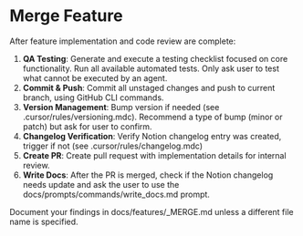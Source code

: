 # Merge Feature

After feature implementation and code review are complete:

1. **QA Testing**: Generate and execute a testing checklist focused on core functionality. Run all available automated tests. Only ask user to test what cannot be executed by an agent.
1. **Commit & Push**: Commit all unstaged changes and push to current branch, using GitHub CLI commands.
2. **Version Management**: Bump version if needed (see .cursor/rules/versioning.mdc). Recommend a type of bump (minor or patch) but ask for user to confirm.
3. **Changelog Verification**: Verify Notion changelog entry was created, trigger if not (see .cursor/rules/changelog.mdc)
4. **Create PR**: Create pull request with implementation details for internal review.
5. **Write Docs**: After the PR is merged, check if the Notion changelog needs update and ask the user to use the docs/prompts/commands/write_docs.md prompt.

Document your findings in docs/features/<N>_MERGE.md unless a different file name is specified.